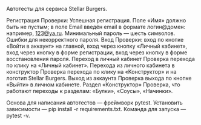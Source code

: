 Автотесты для сервиса Stellar Burgers.

Регистрация
Проверки:
Успешная регистрация. Поле «Имя» должно быть не пустым; в поле Email введён email в формате логин@домен: например, 123@ya.ru. Минимальный пароль — шесть символов.
Ошибки для некорректного пароля.
Вход
Проверки:
вход по кнопке «Войти в аккаунт» на главной,
вход через кнопку «Личный кабинет»,
вход через кнопку в форме регистрации,
вход через кнопку в форме восстановления пароля.
Переход в личный кабинет 
Проверка перехода по клику на «Личный кабинет».
Перехода из личного кабинета в конструктор 
Проверка перехода по клику на «Конструктор» и на логотип Stellar Burgers.
Выход из аккаунта
Проверка выхода по кнопке «Выйти» в личном кабинете.
Раздел «Конструктор»
Проверка, что работают переходы к разделам:
«Булки»,
«Соусы»,
«Начинки».

Основа для написания автотестов — фреймворк pytest.
Установить зависимости — pip install -r requirements.txt.
Команда для запуска — pytest -v. 